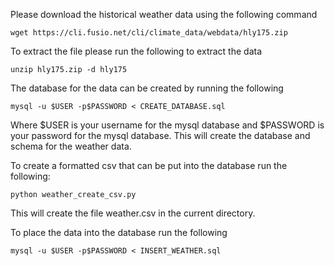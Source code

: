 Please download the historical weather data using the following command

    wget https://cli.fusio.net/cli/climate_data/webdata/hly175.zip

To extract the file please run the following to extract the data

    unzip hly175.zip -d hly175

The database for the data can be created by running the following

    mysql -u $USER -p$PASSWORD < CREATE_DATABASE.sql

Where $USER is your username for the mysql database and $PASSWORD is your password for the mysql database. This will create the database and schema for the weather data.

To create a formatted csv that can be put into the database run the following:

    python weather_create_csv.py

This will create the file weather.csv in the current directory.

To place the data into the database run the following

    mysql -u $USER -p$PASSWORD < INSERT_WEATHER.sql
